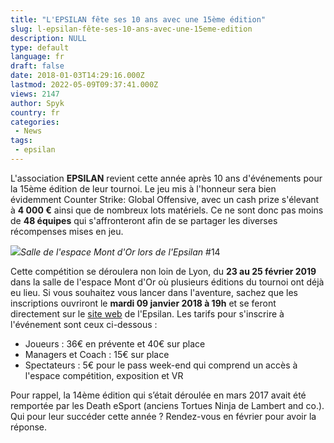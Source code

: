 ```yaml
---
title: "L'EPSILAN fête ses 10 ans avec une 15ème édition"
slug: l-epsilan-fête-ses-10-ans-avec-une-15eme-edition
description: NULL
type: default
language: fr
draft: false
date: 2018-01-03T14:29:16.000Z
lastmod: 2022-05-09T09:37:41.000Z
views: 2147
author: Spyk
country: fr
categories:
 - News
tags:
 - epsilan
---
```

L'association **EPSILAN** revient cette année après 10 ans d'événements pour la 15ème édition de leur tournoi. Le jeu mis à l'honneur sera bien évidemment Counter Strike: Global Offensive, avec un cash prize s'élevant à **4 000 €** ainsi que de nombreux lots matériels. Ce ne sont donc pas moins de **48 équipes** qui s'affronteront afin de se partager les diverses récompenses mises en jeu.

![](https://flickshot-ue.s3.eu-west-2.amazonaws.com/flickshot/article/5a4bc7c119aca/images/dCjOWoFOC5VwXxPcAeX7BNVR9vhqAToX02ozHQ8L.jpeg)_Salle de l'espace Mont d'Or lors de l'Epsilan_ #14

Cette compétition se déroulera non loin de Lyon, du **23 au 25 février 2019** dans la salle de l'espace Mont d'Or où plusieurs éditions du tournoi ont déjà eu lieu. Si vous souhaitez vous lancer dans l'aventure, sachez que les inscriptions ouvriront le **mardi 09 janvier 2018 à 19h** et se feront directement sur le [site web](http://www.epsilan.fr/) de l'Epsilan. Les tarifs pour s'inscrire à l'événement sont ceux ci-dessous :

* Joueurs : 36€ en prévente et 40€ sur place
* Managers et Coach : 15€ sur place
* Spectateurs : 5€ pour le pass week-end qui comprend un accès à l'espace compétition, exposition et VR

Pour rappel, la 14ème édition qui s’était déroulée en mars 2017 avait été remportée par les Death eSport (anciens Tortues Ninja de Lambert and co.). Qui pour leur succéder cette année ? Rendez-vous en février pour avoir la réponse.
